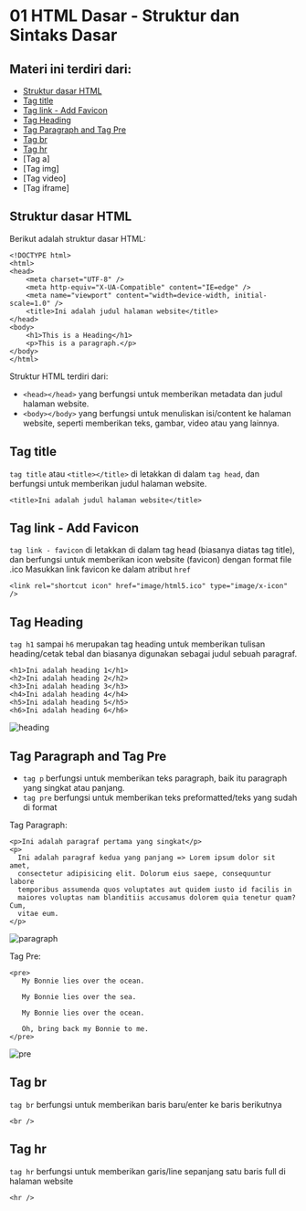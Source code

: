 # 01 HTML Dasar - Struktur dan Sintaks Dasar

## Materi ini terdiri dari:
* [Struktur dasar HTML](https://github.com/Juwono136/SCB_Coding/tree/master/01%20HTML%20Dasar%20-%20Struktur%20dan%20Sintaks%20Dasar#struktur-dasar-html)
* [Tag title](https://github.com/Juwono136/SCB_Coding/tree/master/01%20HTML%20Dasar%20-%20Struktur%20dan%20Sintaks%20Dasar#tag-title)
* [Tag link - Add Favicon](https://github.com/Juwono136/SCB_Coding/tree/master/01%20HTML%20Dasar%20-%20Struktur%20dan%20Sintaks%20Dasar#tag-link---add-favicon)
* [Tag Heading](https://github.com/Juwono136/SCB_Coding/tree/master/01%20HTML%20Dasar%20-%20Struktur%20dan%20Sintaks%20Dasar#tag-heading)
* [Tag Paragraph and Tag Pre](https://github.com/Juwono136/SCB_Coding/tree/master/01%20HTML%20Dasar%20-%20Struktur%20dan%20Sintaks%20Dasar#tag-paragraph-and-tag-pre)
* [Tag br](https://github.com/Juwono136/SCB_Coding/tree/master/01%20HTML%20Dasar%20-%20Struktur%20dan%20Sintaks%20Dasar#tag-br)
* [Tag hr](https://github.com/Juwono136/SCB_Coding/tree/master/01%20HTML%20Dasar%20-%20Struktur%20dan%20Sintaks%20Dasar#tag-hr)
* [Tag a]
* [Tag img]
* [Tag video]
* [Tag iframe]

## Struktur dasar HTML

Berikut adalah struktur dasar HTML:
```html5
<!DOCTYPE html>
<html>
<head>
    <meta charset="UTF-8" />
    <meta http-equiv="X-UA-Compatible" content="IE=edge" />
    <meta name="viewport" content="width=device-width, initial-scale=1.0" />
    <title>Ini adalah judul halaman website</title>
</head>
<body>
    <h1>This is a Heading</h1>
    <p>This is a paragraph.</p>
</body>
</html>
```

Struktur HTML terdiri dari:
* `<head></head>` yang berfungsi untuk memberikan metadata dan judul halaman website.
* `<body></body>` yang berfungsi untuk menuliskan isi/content ke halaman website, seperti memberikan teks, gambar, video atau yang lainnya.

## Tag title
`tag title` atau `<title></title>` di letakkan di dalam `tag head`, dan berfungsi untuk memberikan judul halaman website.

```html5
<title>Ini adalah judul halaman website</title>
```

## Tag link - Add Favicon
`tag link - favicon` di letakkan di dalam tag head (biasanya diatas tag title), dan berfungsi untuk memberikan icon website (favicon) dengan format file .ico
Masukkan link favicon ke dalam atribut `href`

```html5
<link rel="shortcut icon" href="image/html5.ico" type="image/x-icon" />
```

## Tag Heading
`tag h1` sampai `h6` merupakan tag heading untuk memberikan tulisan heading/cetak tebal dan biasanya digunakan sebagai judul sebuah paragraf.

```html5
<h1>Ini adalah heading 1</h1>
<h2>Ini adalah heading 2</h2>
<h3>Ini adalah heading 3</h3>
<h4>Ini adalah heading 4</h4>
<h5>Ini adalah heading 5</h5>
<h6>Ini adalah heading 6</h6>
```

![heading](https://user-images.githubusercontent.com/70443393/188074622-1c922f3e-257f-44c6-9eb2-18c8e6d6a3d6.jpg)

## Tag Paragraph and Tag Pre
* `tag p` berfungsi untuk memberikan teks paragraph, baik itu paragraph yang singkat atau panjang.
* `tag pre` berfungsi untuk memberikan teks preformatted/teks yang sudah di format

Tag Paragraph:
```html5
<p>Ini adalah paragraf pertama yang singkat</p>
<p>
  Ini adalah paragraf kedua yang panjang => Lorem ipsum dolor sit amet,
  consectetur adipisicing elit. Dolorum eius saepe, consequuntur labore
  temporibus assumenda quos voluptates aut quidem iusto id facilis in
  maiores voluptas nam blanditiis accusamus dolorem quia tenetur quam? Cum,
  vitae eum.
</p>
```

![paragraph](https://user-images.githubusercontent.com/70443393/188075621-4eb1c430-386c-4522-af7a-2d28bc860a57.jpg)

Tag Pre:
```html5
<pre>
   My Bonnie lies over the ocean.

   My Bonnie lies over the sea.

   My Bonnie lies over the ocean.

   Oh, bring back my Bonnie to me.
</pre>
```

![pre](https://user-images.githubusercontent.com/70443393/188075660-99c02f0b-5aa9-4693-9734-8722ef3ecca2.jpg)

## Tag br
`tag br` berfungsi untuk memberikan baris baru/enter ke baris berikutnya

```html5
<br />
```

## Tag hr
`tag hr` berfungsi untuk memberikan garis/line sepanjang satu baris full di halaman website

```html5
<hr />
```


